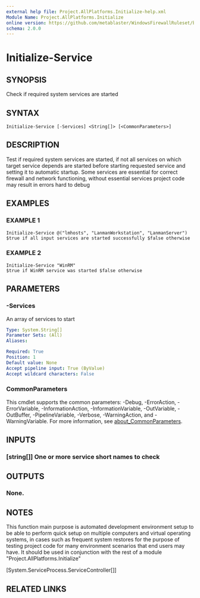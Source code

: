 ```yaml
---
external help file: Project.AllPlatforms.Initialize-help.xml
Module Name: Project.AllPlatforms.Initialize
online version: https://github.com/metablaster/WindowsFirewallRuleset/blob/develop/Modules/Project.AllPlatforms.Initialize/Help/en-US/Initialize-Service.md
schema: 2.0.0
---
```


# Initialize-Service

## SYNOPSIS
Check if required system services are started

## SYNTAX

```
Initialize-Service [-Services] <String[]> [<CommonParameters>]
```

## DESCRIPTION
Test if required system services are started, if not all services on which target service depends
are started before starting requested service and setting it to automatic startup.
Some services are essential for correct firewall and network functioning,
without essential services project code may result in errors hard to debug

## EXAMPLES

### EXAMPLE 1
```
Initialize-Service @("lmhosts", "LanmanWorkstation", "LanmanServer")
$true if all input services are started successfully $false otherwise
```

### EXAMPLE 2
```
Initialize-Service "WinRM"
$true if WinRM service was started $false otherwise
```

## PARAMETERS

### -Services
An array of services to start

```yaml
Type: System.String[]
Parameter Sets: (All)
Aliases:

Required: True
Position: 1
Default value: None
Accept pipeline input: True (ByValue)
Accept wildcard characters: False
```

### CommonParameters
This cmdlet supports the common parameters: -Debug, -ErrorAction, -ErrorVariable, -InformationAction, -InformationVariable, -OutVariable, -OutBuffer, -PipelineVariable, -Verbose, -WarningAction, and -WarningVariable. For more information, see [about_CommonParameters](http://go.microsoft.com/fwlink/?LinkID=113216).

## INPUTS

### [string[]] One or more service short names to check
## OUTPUTS

### None.
## NOTES
This function main purpose is automated development environment setup to be able to perform quick
setup on multiple computers and virtual operating systems, in cases such as frequent system restores
for the purpose of testing project code for many environment scenarios that end users may have.
It should be used in conjunction with the rest of a module "Project.AllPlatforms.Initialize"

\[System.ServiceProcess.ServiceController\[\]\]

## RELATED LINKS
